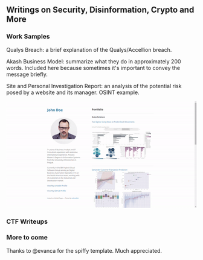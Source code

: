 ## Writings on Security, Disinformation, Crypto and More

### Work Samples

Qualys Breach: a brief explanation of the Qualys/Accellion breach.

Akash Business Model: summarize what they do in approximately 200 words. Included here because sometimes it's important to convey the message briefly.

Site and Personal Investigation Report: an analysis of the potential risk posed by a website and its manager. OSINT example.

<img src="images/demo.gif?raw=true"/>

### CTF Writeups

### More to come



Thanks to @evanca for the spiffy template. Much appreciated.
